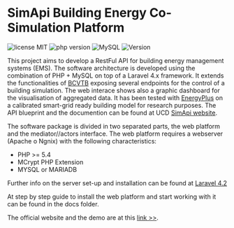 # SimApi Building Energy Co-Simulation Platform
![license MIT](https://img.shields.io/badge/license-MIT-blue.svg)
![php version](https://img.shields.io/packagist/php-v/symfony/symfony.svg)
![MySQL](https://img.shields.io/badge/MYSQL-%5E5.7-green.svg)
![Version](https://img.shields.io/badge/CURRENT%20VERSION-0.8-yellowgreen.svg)

This project aims to develop a RestFul API for building energy management systems (EMS). The software architecture is developed using the combination of PHP + MySQL on top of a Laravel 4.x framework.
It extends the functionalities of [BCVTB](https://simulationresearch.lbl.gov/bcvtb) exposing several endpoints for the control of a building simulation.
The web interace shows also a graphic dashboard for the visualisation of aggregated data. It has been tested with [EnergyPlus](https://energyplus.net/) on a calibrated smart-grid ready building model for research purposes.
The API blueprint and the documention can be found at UCD [SimApi website](http://simapi.ucd.ie/document).

The  software package is divided in two separated parts, the web platform and the mediator//actors interface. The web platform requires a webserver (Apache o Ngnix) with the following characteristics:
- PHP >= 5.4
- MCrypt PHP Extension
- MYSQL or MARIADB

Further info on the server set-up and installation can be found at [Laravel 4.2](https://laravel.com/docs/4.2)

At step by step guide to install the web platform and start working with it can be found in the docs folder.

The official website and the demo are at this [link >>](https://simapi.ucd.ie).
